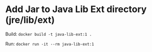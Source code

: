 # Add Jar to Java Lib Ext directory (jre/lib/ext)

Build: `docker build -t java-lib-ext:1 .`

Run: `docker run -it --rm java-lib-ext:1`
